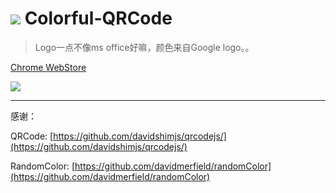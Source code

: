 ![](http://i.imgur.com/9QCt6D6.png)  Colorful-QRCode
====
> Logo一点不像ms office好嘛，颜色来自Google logo。。

[Chrome WebStore](https://chrome.google.com/webstore/detail/nenelpicledkmgnlaibhjkjobffpjoan/)

![](http://i.imgur.com/yl1ebDR.png)

----

感谢：

QRCode:  [https://github.com/davidshimjs/qrcodejs/](https://github.com/davidshimjs/qrcodejs/)

RandomColor: [https://github.com/davidmerfield/randomColor](https://github.com/davidmerfield/randomColor)

